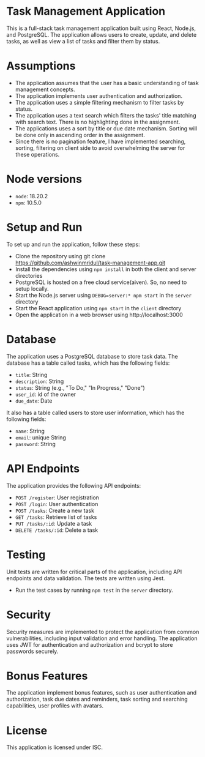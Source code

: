 # Task Management Application

This is a full-stack task management application built using React, Node.js, and PostgreSQL. The application allows users to create, update, and delete tasks, as well as view a list of tasks and filter them by status.

# Assumptions

* The application assumes that the user has a basic understanding of task management concepts.
* The application implements user authentication and authorization.
* The application uses a simple filtering mechanism to filter tasks by status.
* The application uses a text search which filters the tasks' title matching with search text. There is no highlighting done in the assignment.
* The applications uses a sort by title or due date mechanism. Sorting will be done only in ascending order in the assignment.
* Since there is no pagination feature, I have implemented searching, sorting, filtering on client side to avoid overwhelming the server for these operations.

# Node versions

* `node`: 18.20.2
* `npm`: 10.5.0

# Setup and Run

To set up and run the application, follow these steps:

* Clone the repository using git clone https://github.com/ashwinmridul/task-management-app.git
* Install the dependencies using `npm install` in both the client and server directories
* PostgreSQL is hosted on a free cloud service(aiven). So, no need to setup locally.
* Start the Node.js server using `DEBUG=server:* npm start` in the `server` directory
* Start the React application using `npm start` in the `client` directory
* Open the application in a web browser using http://localhost:3000

# Database

The application uses a PostgreSQL database to store task data. The database has a table called tasks, which has the following fields:

* `title`: String
* `description`: String
* `status`: String (e.g., "To Do," "In Progress," "Done")
* `user_id`: id of the owner
* `due_date`: Date

It also has a table called users to store user information, which has the following fields:

* `name`: String
* `email`: unique String
* `password`: String

# API Endpoints

The application provides the following API endpoints:

* `POST /register`: User registration
* `POST /login`: User authentication
* `POST /tasks`: Create a new task
* `GET /tasks`: Retrieve list of tasks
* `PUT /tasks/:id`: Update a task
* `DELETE /tasks/:id`: Delete a task

# Testing

Unit tests are written for critical parts of the application, including API endpoints and data validation. The tests are written using Jest.

* Run the test cases by running `npm test` in the `server` directory.

# Security

Security measures are implemented to protect the application from common vulnerabilities, including input validation and error handling.
The application uses JWT for authentication and authorization and bcrypt to store passwords securely.

# Bonus Features

The application implement bonus features, such as user authentication and authorization, task due dates and reminders, task sorting and searching capabilities, user profiles with avatars.

# License

This application is licensed under ISC.